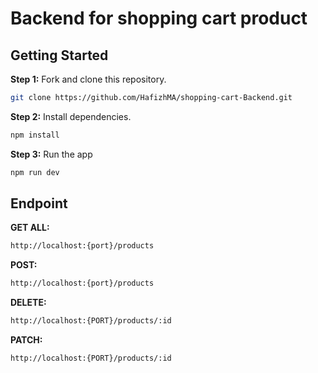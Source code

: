# Backend for shopping cart product

## Getting Started

**Step 1:** Fork and clone this repository.

```bash
git clone https://github.com/HafizhMA/shopping-cart-Backend.git
```

**Step 2:** Install dependencies.

```bash
npm install
```

**Step 3:** Run the app 

```bash
npm run dev
```

## Endpoint

**GET ALL:** 

```bash
http://localhost:{port}/products
```

**POST:** 

```bash
http://localhost:{port}/products
```

**DELETE:** 

```bash
http://localhost:{PORT}/products/:id
```

**PATCH:** 

```bash
http://localhost:{PORT}/products/:id
```